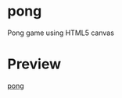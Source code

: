 # pong
Pong game using HTML5 canvas

# Preview
<a href="https://ganeshmkumar.github.io/pong">pong</a>